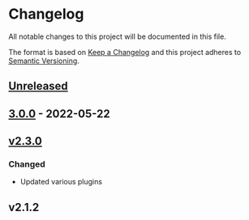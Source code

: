# Changelog

All notable changes to this project will be documented in this file.

The format is based on [Keep a Changelog](https://keepachangelog.com/en/1.0.0/)
and this project adheres to [Semantic Versioning](https://semver.org/spec/v2.0.0.html).

## [Unreleased]

## [3.0.0] - 2022-05-22

## [v2.3.0]
### Changed
- Updated various plugins

## v2.1.2

[Unreleased]: https://github.com/cucumber/cucumber-parent/compare/v3.0.0...main
[3.0.0]: https://github.com/cucumber/cucumber-parent/compare/v3.0.0...v2.3.0
[v2.3.0]: https://github.com/cucumber/cucumber-parent/compare/v2.1.2...v2.3.0
